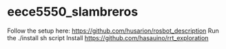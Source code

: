 # eece5550_slambreros
Follow the setup here: 
https://github.com/husarion/rosbot_description
Run the ./install sh script
Install https://github.com/hasauino/rrt_exploration


